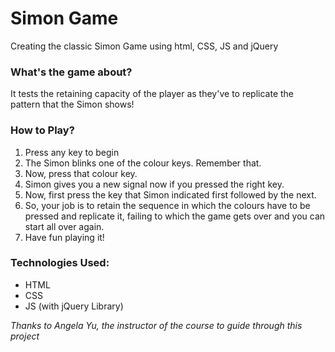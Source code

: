 # Simon Game
 Creating the classic Simon Game using html, CSS, JS and jQuery
 
 

### What's the game about?
It tests the retaining capacity of the player as they've to replicate the pattern that the Simon shows!

### How to Play?
1. Press any key to begin
2. The Simon blinks one of the colour keys. Remember that.
3. Now, press that colour key.
4. Simon gives you a new signal now if you pressed the right key.
5. Now, first press the key that Simon indicated first followed by the next.
6. So, your job is to retain the sequence in which the colours have to be pressed and replicate it, failing to which the game gets over and you can start all over again.
7. Have fun playing it!

### Technologies Used:
- HTML
- CSS
- JS (with jQuery Library)

_Thanks to Angela Yu, the instructor of the course to guide through this project_
